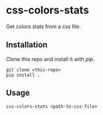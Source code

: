# css-colors-stats

Get colors stats from a css file.

## Installation

Clone this repo and install it with *pip*.

```shell
git clone <this-repo>
pip install .
```

## Usage

```shell
css-colors-stats <path-to-css-file>
```
